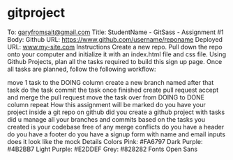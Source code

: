 # gitproject
To: garyfromsait@gmail.com
Title: StudentName - GitSass - Assignment #1
Body:
Github URL: https://www.github.com/username/reponame
Deployed URL: www.my-site.com
Instructions
Create a new repo. Pull down the repo onto your computer and initialize it with an index.html file and css file. Using Github Projects, plan all the tasks required to build this sign up page. Once all tasks are planned, follow the following workflow:

move 1 task to the DOING column
create a new branch named after that task
do the task
commit the task once finished
create pull request
accept and merge the pull request
move the task over from DOING to DONE column
repeat
How this assignment will be marked
do you have your project inside a git repo on github
did you create a github project with tasks
did u manage all your branches and commits based on the tasks you created
is your codebase free of any merge conflicts
do you have a header
do you have a footer
do you have a signup form with name and email inputs
does it look like the mock
Details
Colors
Pink: #FA6797
Dark Purple: #4B2BB7
Light Purple: #E2DDEF
Grey: #828282
Fonts
Open Sans
